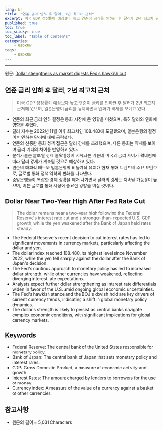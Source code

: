 ```yaml
---
lang: kr
title: "연준 금리 인하 후 달러, 2년 최고치 근처"
excerpt: 미국 GDP 성장률이 예상보다 높고 연준이 금리를 인하한 후 달러가 2년 최고치 근처에 있으며, 일본은행이 금리를 유지하면서 엔화가 약세를 보이고 있다.
published: true
toc: true
toc_sticky: true
toc_label: "Table of Contents"
categories:
    - USDKRW
tags:
    - USDKRW
---
```


---

  원문: [Dollar strengthens as market digests Fed's hawkish cut](https://www.investing.com/news/economy-news/dollar-charges-ahead-on-hawkish-fed-outlook-yen-awaits-boj-3780840)

## 연준 금리 인하 후 달러, 2년 최고치 근처

> 미국 GDP 성장률이 예상보다 높고 연준이 금리를 인하한 후 달러가 2년 최고치 근처에 있으며, 일본은행이 금리를 유지하면서 엔화가 약세를 보이고 있다.


- 연준의 최근 금리 인하 결정은 통화 시장에 큰 영향을 미쳤으며, 특히 달러와 엔화에 영향을 주었다.
- 달러 지수는 2022년 11월 이후 최고치인 108.480에 도달했으며, 일본은행의 결정 이후 엔화는 달러에 대해 급락했다.
- 연준의 신중한 통화 정책 접근은 달러 강세를 초래했으며, 다른 통화는 약세를 보이며 금리 기대의 차이를 반영하고 있다.
- 분석가들은 글로벌 경제 불확실성이 지속되는 가운데 미국의 금리 차이가 확대됨에 따라 달러 강세가 계속될 것으로 예상하고 있다.
- 연준의 매파적 태도와 일본은행의 비둘기적 유지가 현재 통화 트렌드의 주요 요인으로, 글로벌 통화 정책 역학의 변화를 나타낸다.
- 중앙은행들이 복잡한 경제 상황을 헤쳐 나가면서 달러의 강세는 지속될 가능성이 높으며, 이는 글로벌 통화 시장에 중요한 영향을 미칠 것이다.

## Dollar Near Two-Year High After Fed Rate Cut

> The dollar remains near a two-year high following the Federal Reserve's interest rate cut and a stronger-than-expected U.S. GDP growth, while the yen weakened after the Bank of Japan held rates steady.


- The Federal Reserve's recent decision to cut interest rates has led to significant movements in currency markets, particularly affecting the dollar and yen.
- The dollar index reached 108.480, its highest level since November 2022, while the yen fell sharply against the dollar after the Bank of Japan's decision.
- The Fed's cautious approach to monetary policy has led to increased dollar strength, while other currencies have weakened, reflecting diverging interest rate expectations.
- Analysts expect further dollar strengthening as interest rate differentials widen in favor of the U.S. amid ongoing global economic uncertainties.
- The Fed's hawkish stance and the BOJ's dovish hold are key drivers of current currency trends, indicating a shift in global monetary policy dynamics.
- The dollar's strength is likely to persist as central banks navigate complex economic conditions, with significant implications for global currency markets.

## Keywords

- Federal Reserve: The central bank of the United States responsible for monetary policy.
- Bank of Japan: The central bank of Japan that sets monetary policy and interest rates.
- GDP: Gross Domestic Product, a measure of economic activity and growth.
- Interest Rates: The amount charged by lenders to borrowers for the use of money.
- Currency Index: A measure of the value of a currency against a basket of other currencies.

## 참고사항

- 원문의 길이 = 5,031 Characters

